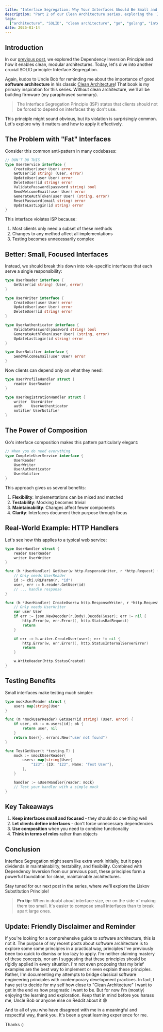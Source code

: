 ```yaml
---
title: "Interface Segregation: Why Your Interfaces Should Be Small and Focused"
description: "Part 2 of our Clean Architecture series, exploring the 'I' in SOLID"
tags:
  ["architecture", "SOLID", "clean architecture", "go", "golang", "interfaces"]
date: 2025-01-14
---
```


## Introduction

In our [previous post](/posts/clean-architecture-and-plugins-in-go), we explored the Dependency Inversion Principle and how it enables clean, modular architectures. Today, let's dive into another crucial SOLID principle: Interface Segregation.

Again, kudos to Uncle Bob for reminding me about the importance of good **software architecture** in his classic [Clean Architecture](https://amzn.to/4iAc8o1)! That book is my primary inspiration for this series. Without clean architecture, we'll all be building firmware (my paraphrased summary).

> The Interface Segregation Principle (ISP) states that clients should not be forced to depend on interfaces they don't use.

This principle might sound obvious, but its violation is surprisingly common. Let's explore why it matters and how to apply it effectively.

## The Problem with "Fat" Interfaces

Consider this common anti-pattern in many codebases:

```go
// DON'T DO THIS
type UserService interface {
    CreateUser(user User) error
    GetUser(id string) (User, error)
    UpdateUser(user User) error
    DeleteUser(id string) error
    ValidatePassword(password string) bool
    SendWelcomeEmail(user User) error
    GenerateAuthToken(user User) (string, error)
    ResetPassword(email string) error
    UpdateLastLogin(id string) error
}
```

This interface violates ISP because:

1. Most clients only need a subset of these methods
2. Changes to any method affect all implementations
3. Testing becomes unnecessarily complex

## Better: Small, Focused Interfaces

Instead, we should break this down into role-specific interfaces that each serve a single responsibility:

```go
type UserReader interface {
    GetUser(id string) (User, error)
}

type UserWriter interface {
    CreateUser(user User) error
    UpdateUser(user User) error
    DeleteUser(id string) error
}

type UserAuthenticator interface {
    ValidatePassword(password string) bool
    GenerateAuthToken(user User) (string, error)
    UpdateLastLogin(id string) error
}

type UserNotifier interface {
    SendWelcomeEmail(user User) error
}
```

Now clients can depend only on what they need:

```go
type UserProfileHandler struct {
    reader UserReader
}

type UserRegistrationHandler struct {
    writer  UserWriter
    auth    UserAuthenticator
    notifier UserNotifier
}
```

## The Power of Composition

Go's interface composition makes this pattern particularly elegant:

```go
// When you do need everything
type CompleteUserService interface {
    UserReader
    UserWriter
    UserAuthenticator
    UserNotifier
}
```

This approach gives us several benefits:

1. **Flexibility**: Implementations can be mixed and matched
2. **Testability**: Mocking becomes trivial
3. **Maintainability**: Changes affect fewer components
4. **Clarity**: Interfaces document their purpose through focus

## Real-World Example: HTTP Handlers

Let's see how this applies to a typical web service:

```go
type UserHandler struct {
    reader UserReader
    writer UserWriter
}

func (h *UserHandler) GetUser(w http.ResponseWriter, r *http.Request) {
    // Only needs UserReader
    id := chi.URLParam(r, "id")
    user, err := h.reader.GetUser(id)
    // ... handle response
}

func (h *UserHandler) CreateUser(w http.ResponseWriter, r *http.Request) {
    // Only needs UserWriter
    var user User
    if err := json.NewDecoder(r.Body).Decode(&user); err != nil {
        http.Error(w, err.Error(), http.StatusBadRequest)
        return
    }

    if err := h.writer.CreateUser(user); err != nil {
        http.Error(w, err.Error(), http.StatusInternalServerError)
        return
    }

    w.WriteHeader(http.StatusCreated)
}
```

## Testing Benefits

Small interfaces make testing much simpler:

```go
type mockUserReader struct {
    users map[string]User
}

func (m *mockUserReader) GetUser(id string) (User, error) {
    if user, ok := m.users[id]; ok {
        return user, nil
    }
    return User{}, errors.New("user not found")
}

func TestGetUser(t *testing.T) {
    mock := &mockUserReader{
        users: map[string]User{
            "123": {ID: "123", Name: "Test User"},
        },
    }

    handler := &UserHandler{reader: mock}
    // Test your handler with a simple mock
}
```

## Key Takeaways

1. **Keep interfaces small and focused** - they should do one thing well
2. **Let clients define interfaces** - don't force unnecessary dependencies
3. **Use composition** when you need to combine functionality
4. **Think in terms of roles** rather than objects

## Conclusion

Interface Segregation might seem like extra work initially, but it pays dividends in maintainability, testability, and flexibility. Combined with Dependency Inversion from our previous post, these principles form a powerful foundation for clean, maintainable architectures.

Stay tuned for our next post in the series, where we'll explore the Liskov Substitution Principle!

> **Pro tip**: When in doubt about interface size, err on the side of making them too small. It's easier to compose small interfaces than to break apart large ones.

## Update: Friendly Disclaimer and Reminder

If you're looking for a comprehensive guide to software architecture, this is not it. The purpose of my recent posts about software architecture is to explore some some principles in a practical way, principles I've previously been too quick to dismiss or too lazy to apply. I'm neither claiming mastery of these concepts, nor am I suggesting that these principles should be rigidly applied in every situation. I'm not even proposing that my brief examples are the best way to implement or even explain these principles. Rather, I'm documenting my attempts to bridge classical software engineering principles with contemporary development practices. In fact, I have yet to decide for my self how close to "Clean Architecture" I want to get in the end vs how pragmatic I want to be. But for now I'm (mostly) enjoying the learning and exploration. Keep that in mind before you harass me, Uncle Bob or anyone else on Reddit about it 😅

And to all of you who have disagreed with me in a meaningful and respectful way, thank you. It's been a great learning experience for me.

Thanks :)
